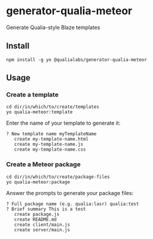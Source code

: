 # generator-qualia-meteor
Generate Qualia-style Blaze templates

## Install

```
npm install -g yo @qualialabs/generator-qualia-meteor
```

## Usage

### Create a template

```
cd dir/in/which/to/create/templates
yo qualia-meteor:template
```

Enter the name of your template to generate it:

```
? New template name myTemplateName
   create my-template-name.html
   create my-template-name.js
   create my-template-name.css
```

### Create a Meteor package

```
cd dir/in/which/to/create/package-files
yo qualia-meteor:package
```

Answer the prompts to generate your package files:

```
? Full package name (e.g. qualia:lasr) qualia:test
? Brief summary This is a test
   create package.js
   create README.md
   create client/main.js
   create server/main.js
```
